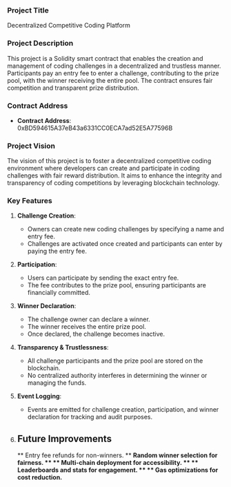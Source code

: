 

### Project Title
Decentralized Competitive Coding Platform

### Project Description
This project is a Solidity smart contract that enables the creation and management of coding challenges in a decentralized and trustless manner. Participants pay an entry fee to enter a challenge, contributing to the prize pool, with the winner receiving the entire pool. The contract ensures fair competition and transparent prize distribution.

### Contract Address
- **Contract Address**: 0xBD594615A37eB43a6331CC0ECA7ad52E5A77596B

### Project Vision
The vision of this project is to foster a decentralized competitive coding environment where developers can create and participate in coding challenges with fair reward distribution. It aims to enhance the integrity and transparency of coding competitions by leveraging blockchain technology.

### Key Features
1. **Challenge Creation**:
   - Owners can create new coding challenges by specifying a name and entry fee.
   - Challenges are activated once created and participants can enter by paying the entry fee.

2. **Participation**:
   - Users can participate by sending the exact entry fee.
   - The fee contributes to the prize pool, ensuring participants are financially committed.

3. **Winner Declaration**:
   - The challenge owner can declare a winner.
   - The winner receives the entire prize pool.
   - Once declared, the challenge becomes inactive.

4. **Transparency & Trustlessness**:
   - All challenge participants and the prize pool are stored on the blockchain.
   - No centralized authority interferes in determining the winner or managing the funds.

5. **Event Logging**:
   - Events are emitted for challenge creation, participation, and winner declaration for tracking and audit purposes.

6. ## Future Improvements 
   ** Entry fee refunds for non-winners. ** 
   **Random winner selection for fairness.  **
   ** Multi-chain deployment for accessibility. ** 
   ** Leaderboards and stats for engagement.  **
   ** Gas optimizations for cost reduction.**
